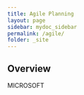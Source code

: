 ```yaml
---
title: Agile Planning
layout: page
sidebar: mydoc_sidebar
permalink: /agile/
folder: _site
---
```


## Overview

MICROSOFT